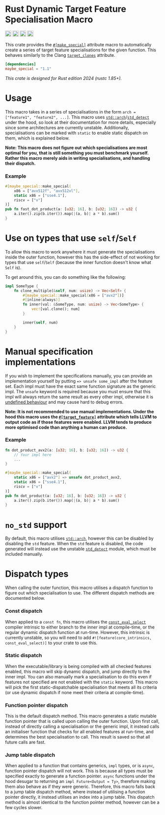 # Rust Dynamic Target Feature Specialisation Macro

[<img alt="github" src="https://img.shields.io/badge/github-pypylia/maybe_special-8da0cb?style=for-the-badge&labelColor=555555&logo=github" height="20">](https://github.com/pypylia/maybe_special)
[<img alt="crates.io" src="https://img.shields.io/crates/v/maybe_special.svg?style=for-the-badge&color=fc8d62&logo=rust" height="20">](https://crates.io/crates/maybe_special)
[<img alt="docs.rs" src="https://img.shields.io/badge/docs.rs-maybe_special-66c2a5?style=for-the-badge&labelColor=555555&logo=docs.rs" height="20">](https://docs.rs/maybe_special)
[<img alt="free of syn" src="https://img.shields.io/badge/free%20of-syn-hotpink?style=for-the-badge" height="20">](https://github.com/fasterthanlime/free-of-syn)

This crate provides the [`#[make_special]`](https://docs.rs/maybe_special/latest/maybe_special/attr.make_special.html)
attribute macro to automatically create a series of target feature specialisations
for the given function. This behaves similarly to the Clang [`target_clones`] attribute.

[`target_clones`]: https://clang.llvm.org/docs/AttributeReference.html#target-clones

```toml
[dependencies]
maybe_special = "1.1"
```

_This crate is designed for Rust edition 2024 (rustc 1.85+)._

# Usage

This macro takes in a series of specialisations in the form `arch =
["feature1", "feature2", ...]`. This macro uses [`std::arch`]/[`std_detect`]
under the hood, so look at their documentation for more details, especially
since some architectures are currently unstable. Additionally,
specialisations can be marked with `static` to enable static dispatch on
them, which is explained below.

**Note: This macro does not figure out which specialisations are most
optimal for you, that is still something you must benchmark yourself. Rather
this macro merely aids in writing specialisations, and handling their dispatch.**

### Example

```rs
#[maybe_special::make_special(
    x86 = ["avx512f", "avx512vl"],
    static x86 = ["sse4.1"],
    riscv = ["v"]
)]
pub fn fast_dot_product(a: [u32; 16], b: [u32; 16]) -> u32 {
    a.iter().zip(b.iter()).map(|(a, b)| a * b).sum()
}
```

# Use on types that use `self`/`Self`

To allow this macro to work anywhere it must generate the specialisations
inside the outer function, however this has the side-effect of not working
for types that use `self`/`Self` (because the inner function doesn't know
what `Self` is).

To get around this, you can do something like the following:

```rs
impl SomeType {
    fn clone_multiple(&self, num: usize) -> Vec<Self> {
        #[maybe_special::make_special(x86 = ["avx2"])]
        #[inline(always)]
        fn inner(val: &SomeType, num: usize) -> Vec<SomeType> {
            vec![val.clone(); num]
        }

        inner(self, num)
    }
}
```

# Manual specification implementations

If you wish to implement the specifications manually, you can provide an
implementation yourself by putting `=> unsafe some_impl` after the feature
set. Each impl must have the exact same function signature as the generic
impl. The `unsafe` keyword is required because you must ensure that this
impl will always return the same result as every other impl, otherwise it is
[undefined behaviour] and may cause hard to debug errors.

**Note: It is not recommended to use manual implementations. Under the hood
this macro uses the [`#[target_feature]`](https://doc.rust-lang.org/reference/attributes/codegen.html#the-target_feature-attribute)
attribute which tells LLVM to output code as if those features were enabled.
LLVM tends to produce more optimised code than anything a human can produce.**

[undefined behaviour]: https://doc.rust-lang.org/reference/behavior-considered-undefined.html

### Example

```rs
fn dot_product_avx2(a: [u32; 16], b: [u32; 16]) -> u32 {
    // Your impl here
    ...
}

#[maybe_special::make_special(
    static x86 = ["avx2"] => unsafe dot_product_avx2,
    static x86 = ["sse4.1"],
    riscv = ["v"]
)]
pub fn dot_product(a: [u32; 16], b: [u32; 16]) -> u32 {
    a.iter().zip(b.iter()).map(|(a, b)| a * b).sum()
}
```

# `no_std` support

By default, this macro utilises [`std::arch`], however this can be disabled
by disabling the `std` feature. When the `std` feature is disabled, the code
generated will instead use the unstable [`std_detect`] module, which must be
included manually.

# Dispatch types

When calling the outer function, this macro utilises a dispatch function to
figure out which specialisation to use. The different dispatch methods are
documented below.

### Const dispatch

When applied to a `const fn`, this macro utilises the [`const_eval_select`]
compiler intrinsic to either branch to the inner impl at compile-time, or
the regular dynamic dispatch function at run-time. However, this
intrinsic is currently unstable, so you will need to add
`#![feature(core_intrinsics, const_eval_select)]` to your crate to use this.

[`const_eval_select`]: https://doc.rust-lang.org/stable/core/intrinsics/fn.const_eval_select.html

### Static dispatch

When the executable/library is being compiled with all checked features
enabled, this macro will skip dynamic dispatch, and jump directly to the
inner impl. You can also manually mark a specialisation to do this even if
features not specified are not enabled with the `static` keyword. This macro
will pick the first static-dispatchable specialisation that meets all its
criteria (or use dynamic dispatch if none meet their criteria at
compile-time).

### Function pointer dispatch

This is the default dispatch method. This macro generates a static mutable
function pointer that is called upon calling the outer function. Upon first
call, instead of directly calling a specialisation or the generic impl, it
instead calls an initialiser function that checks for all enabled features
at run-time, and determines the best specialisation to call. This result is
saved so that all future calls are fast.

### Jump table dispatch

When applied to a function that contains generics, `impl` types, or is
`async`, function pointer dispatch will not work. This is because all types
must be specified exactly to generate a function pointer. `async` functions
under the hood desugar to returning an `impl Future<Output = Ty>`,
therefore making them also behave as if they were generic. Therefore, this
macro falls back to a jump table dispatch method, where instead of utilising
a function pointer directly, it instead utilises an index into a jump table.
This dispatch method is almost identical to the function pointer method,
however can be a few cycles slower.

[`std::arch`]: https://doc.rust-lang.org/stable/std/arch/index.html
[`std_detect`]: https://doc.rust-lang.org/nightly/std_detect/index.html
